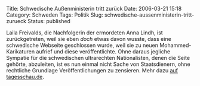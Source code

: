 Title: Schwedische Außenministerin tritt zurück
Date: 2006-03-21 15:18
Category: Schweden
Tags: Politik
Slug: schwedische-aussenministerin-tritt-zurueck
Status: published

Laila Freivalds, die Nachfolgerin der ermordeten Anna Lindh, ist
zurückgetreten, weil sie eben *doch* etwas davon wusste, dass eine
schwedische Webseite geschlossen wurde, weil sie zu neuen
Mohammed-Karikaturen aufrief und diese veröffentlichte. Ohne daraus
jegliche Sympatie für die schwedischen ultrarechten Nationalisten, denen
die Seite gehörte, abzuleiten, ist es nun einmal nicht Sache von
Staatsdienern, ohne rechtliche Grundlage Veröffentlichungen zu
zensieren. Mehr dazu [auf
tagesschau.de](http://www.tagesschau.de/aktuell/meldungen/0,1185,OID5349848_REF1,00.html).

